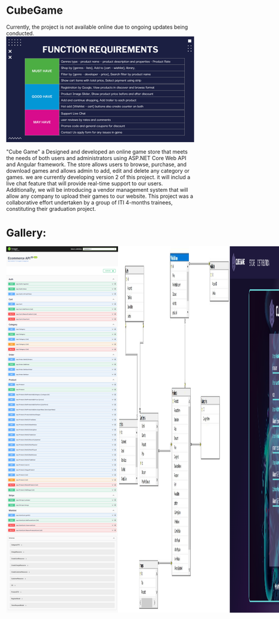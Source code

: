 # CubeGame

Currently, the project is not available online due to ongoing updates being conducted.
<img src="https://github.com/MarimEzz/CubeGame/blob/main/screenshots/All%20Requirments.png" width="750">

"Cube Game" a Designed and developed an online game store that meets the needs of both users and administrators using ASP.NET Core Web API and Angular framework. The store allows users to browse, purchase, and download games and allows admin to add, edit and delete any category or games. we are currently developing version 2 of this project. it will includ a live chat feature that will provide real-time support to our users. Additionally, we will be introducing a vendor management system that will allow any company to upload their games to our website. This project was a collaborative effort undertaken by a group of ITI 4-months trainees, constituting their graduation project.

# Gallery:
<div style="display:flex;">
<img src="https://github.com/MarimEzz/CubeGame/blob/main/screenshots/API%20Swagger.png" width="300">
<img src="https://github.com/MarimEzz/CubeGame/blob/main/screenshots/database%20tables.jpeg" width="300">
<img src="https://github.com/MarimEzz/CubeGame/blob/main/screenshots/signup.png" width="300">
<img src="https://github.com/MarimEzz/CubeGame/blob/main/screenshots/login.png" width="300">
<img src="https://github.com/MarimEzz/CubeGame/blob/main/screenshots/about-distribution.png" width="300">
<img src="https://github.com/MarimEzz/CubeGame/blob/main/screenshots/discover%20by%20lists.png" width="300">
<img src="https://github.com/MarimEzz/CubeGame/blob/main/screenshots/browse.png" width="300">
<img src="https://github.com/MarimEzz/CubeGame/blob/main/screenshots/filter%20by%20genre.png" width="300">
<img src="https://github.com/MarimEzz/CubeGame/blob/main/screenshots/filter.png" width="300">
<img src="https://github.com/MarimEzz/CubeGame/blob/main/screenshots/search.png" width="300">
<img src="https://github.com/MarimEzz/CubeGame/blob/main/screenshots/cover%20game.png" width="300">
<img src="https://github.com/MarimEzz/CubeGame/blob/main/screenshots/wishlist.png" width="300">
<img src="https://github.com/MarimEzz/CubeGame/blob/main/screenshots/cart.png" width="300">
<img src="https://github.com/MarimEzz/CubeGame/blob/main/screenshots/payment.png" width="300">
</div>
